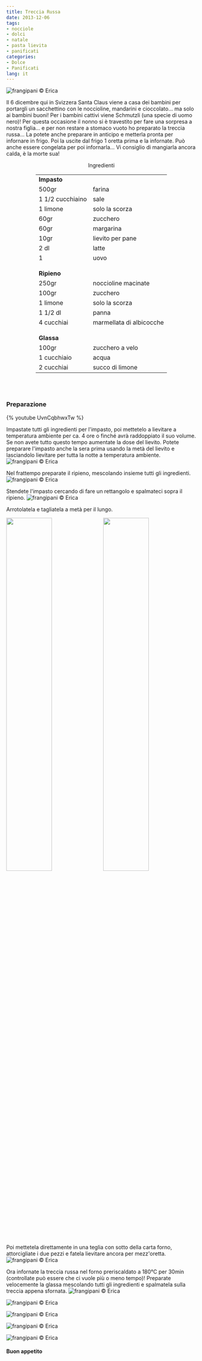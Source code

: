 ```yaml
---
title: Treccia Russa
date: 2013-12-06
tags:
- nocciole
- dolci
- natale
- pasta lievita
- panificati
categories:
- Dolce
- Panificati
lang: it
---
```

![](header.jpg "frangipani © Erica")

Il 6 dicembre qui in Svizzera Santa Claus viene a casa dei bambini per portargli un sacchettino con le noccioline, mandarini e cioccolato... ma solo ai bambini buoni! Per i bambini cattivi viene Schmutzli (una specie di uomo nero)! Per questa occasione il nonno si è travestito per fare una sorpresa a nostra figlia... e per non restare a stomaco vuoto ho preparato la treccia russa... La potete anche preparare in anticipo e metterla pronta per infornare in frigo. Poi la uscite dal frigo 1 oretta prima e la infornate. Può anche essere congelata per poi infornarla... Vi consiglio di mangiarla ancora calda, è la morte sua!

<div id="wrapper" style="text-align: center">
  <div id="yourdiv" style="display: inline-block;">
    <div class="ingredients">
        <div class="ingredients-title">Ingredienti</div>
        <table>
            <tbody>
                <tr>
            <td colspan="2"><b>Impasto</b></td>
          </tr>
          <tr>
            <td>500gr</td>
            <td>farina</td>
          </tr>
          <tr>
            <td>1 1/2 cucchiaino</td>
            <td>sale</td>
          </tr>
          <tr>
            <td>1 limone</td>
            <td>solo la scorza</td>
          </tr>
          <tr>
            <td>60gr</td>
            <td>zucchero</td>
          </tr>
          <tr>
            <td>60gr</td>
            <td>margarina</td>
          </tr>
          <tr>
            <td>10gr</td>
            <td>lievito per pane</td>
          </tr>
          <tr>
            <td>2 dl</td>
            <td>latte</td>
          </tr>
          <tr>
            <td>1</td>
            <td>uovo</td>
          </tr>
          <tr style="height: 15px;"></tr>
          <tr>          
            <td colspan="2"><b>Ripieno</b></td>
          </tr>
          <tr>
            <td>250gr</td>
            <td>noccioline macinate</td>
          </tr>
          <tr>      
            <td>100gr</td>
            <td>zucchero</td>
          </tr>
          <tr>
            <td>1 limone</td>
            <td>solo la scorza</td>
          </tr>
          <tr>
            <td>1 1/2 dl</td>
            <td>panna</td>
          </tr>
          <tr>
            <td>4 cucchiai</td>
            <td>marmellata di albicocche</td>
          </tr>
          <tr style="height: 15px;"></tr>
          <tr>          
            <td colspan="2"><b>Glassa</b></td>
          </tr>
          <tr>
            <td>100gr</td>
            <td>zucchero a velo</td>
          </tr>
          <tr>
            <td>1 cucchiaio</td>
            <td>acqua</td>
          </tr>
          <tr>
            <td>2 cucchiai</td>
            <td>succo di limone</td>
          </tr>
        </tbody>
      </table>
      <br></br>
    </div>
  </div>
</div>


<h3>
  <font color="grey">
    <i class="fa fa-cogs"></i>
  </font> Preparazione
</h3>

{% youtube UvnCqbhwxTw %}

Impastate tutti gli ingredienti per l'impasto, poi mettetelo a lievitare a temperatura ambiente per ca. 4 ore o finché avrà raddoppiato il suo volume. Se non avete tutto questo tempo aumentate la dose del lievito. Potete preparare l'impasto anche la sera prima usando la metà del lievito e lasciandolo lievitare per tutta la notte a temperatura ambiente.
![](impasto.jpg "frangipani © Erica")

Nel frattempo preparate il ripieno, mescolando insieme tutti gli ingredienti.
![](ripieno.jpg "frangipani © Erica")

Stendete l'impasto cercando di fare un rettangolo e spalmateci sopra il ripieno.
![](stesa.jpg "frangipani © Erica")

Arrotolatela e tagliatela a metà per il lungo.
<p>
  <div style="width: 100%; margin-bottom: ">
    <img style="float: left; width: 49%; margin-right: 1%" src="arrotolata.jpg" alt="" title="frangipani © Erica" />
    <img style="float: left; width: 49%; margin-left: 1%" src="tagliata.jpg" alt="" title="frangipani © Erica" />
    <div style="clear: both"></div>
  </div>
</p>

Poi mettetela direttamente in una teglia con sotto della carta forno, attorcigliate i due pezzi e fatela lievitare ancora per mezz'oretta.
![](intrecciata.jpg "frangipani © Erica")

Ora infornate la treccia russa nel forno preriscaldato a 180°C per 30min (controllate può essere che ci vuole più o meno tempo)! Preparate velocemente la glassa mescolando tutti gli ingredienti e spalmatela sulla treccia appena sfornata.
![](risultato1.jpg "frangipani © Erica")

![](risultato2.jpg "frangipani © Erica")

![](risultato3.jpg "frangipani © Erica")

![](risultato4.jpg "frangipani © Erica")

![](risultato5.jpg "frangipani © Erica")

<h4>Buon appetito
  <font color="red">
    <i class="fa fa-smile-o"></i>
  </font>
</h4>